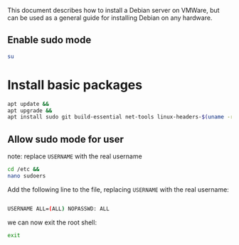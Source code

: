 This document describes how to install a Debian server on VMWare, but can be used as a general guide for installing Debian on any hardware.

## Enable sudo mode

```bash
su
```

# Install basic packages

```bash
apt update &&
apt upgrade &&
apt install sudo git build-essential net-tools linux-headers-$(uname -r)
```

## Allow sudo mode for user

note: replace `USERNAME` with the real username

```bash
cd /etc &&
nano sudoers
```

Add the following line to the file, replacing `USERNAME` with the real username:

```bash

USERNAME ALL=(ALL) NOPASSWD: ALL
```

we can now exit the root shell:

```bash
exit
```
